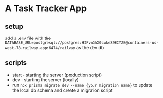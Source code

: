# A Task Tracker App

## setup
add a .env file with the ``DATABASE_URL=postgresql://postgres:HIFvnGhX0Lwke89HCYZE@containers-us-west-78.railway.app:6474/railway``
as the dev db

## scripts
- start - starting the server (production script)
- dev - starting the server (locally)
- run ``npx prisma migrate dev --name {your migration name}`` to update the local db schema and create a migration script

